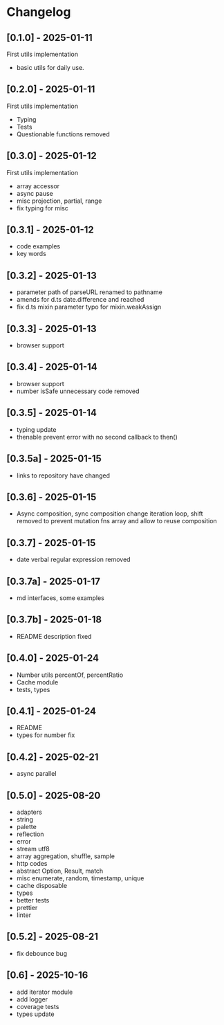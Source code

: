 # Changelog

## [0.1.0] - 2025-01-11

First utils implementation

- basic utils for daily use.

## [0.2.0] - 2025-01-11

First utils implementation

- Typing
- Tests
- Questionable functions removed

## [0.3.0] - 2025-01-12

First utils implementation

- array accessor
- async pause
- misc projection, partial, range
- fix typing for misc

## [0.3.1] - 2025-01-12

- code examples
- key words

## [0.3.2] - 2025-01-13

- parameter path of parseURL renamed to pathname
- amends for d.ts date.difference and reached
- fix d.ts mixin parameter typo for mixin.weakAssign

## [0.3.3] - 2025-01-13

- browser support

## [0.3.4] - 2025-01-14

- browser support
- number isSafe unnecessary code removed

## [0.3.5] - 2025-01-14

- typing update
- thenable prevent error with no second callback to then()

## [0.3.5a] - 2025-01-15

- links to repository have changed

## [0.3.6] - 2025-01-15

- Async composition, sync composition change iteration loop, shift removed to
prevent mutation fns array and allow to reuse composition

## [0.3.7] - 2025-01-15

- date verbal regular expression removed

## [0.3.7a] - 2025-01-17

- md interfaces, some examples

## [0.3.7b] - 2025-01-18

- README description fixed

## [0.4.0] - 2025-01-24

- Number utils percentOf, percentRatio
- Cache module
- tests, types

## [0.4.1] - 2025-01-24

- README
- types for number fix

## [0.4.2] - 2025-02-21

- async parallel

## [0.5.0] - 2025-08-20

- adapters
- string
- palette
- reflection
- error
- stream utf8
- array aggregation, shuffle, sample
- http codes
- abstract Option, Result, match
- misc enumerate, random, timestamp, unique
- cache disposable
- types
- better tests
- prettier
- linter

## [0.5.2] - 2025-08-21
- fix debounce bug


## [0.6] - 2025-10-16
- add iterator module
- add logger
- coverage tests
- types update
